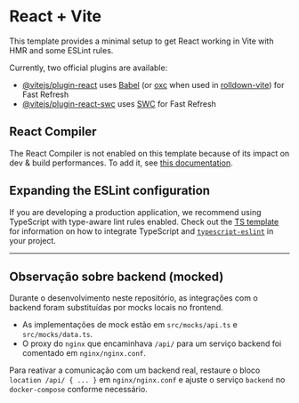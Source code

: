 # React + Vite

This template provides a minimal setup to get React working in Vite with HMR and some ESLint rules.

Currently, two official plugins are available:

- [@vitejs/plugin-react](https://github.com/vitejs/vite-plugin-react/blob/main/packages/plugin-react) uses [Babel](https://babeljs.io/) (or [oxc](https://oxc.rs) when used in [rolldown-vite](https://vite.dev/guide/rolldown)) for Fast Refresh
- [@vitejs/plugin-react-swc](https://github.com/vitejs/vite-plugin-react/blob/main/packages/plugin-react-swc) uses [SWC](https://swc.rs/) for Fast Refresh

## React Compiler

The React Compiler is not enabled on this template because of its impact on dev & build performances. To add it, see [this documentation](https://react.dev/learn/react-compiler/installation).

## Expanding the ESLint configuration

If you are developing a production application, we recommend using TypeScript with type-aware lint rules enabled. Check out the [TS template](https://github.com/vitejs/vite/tree/main/packages/create-vite/template-react-ts) for information on how to integrate TypeScript and [`typescript-eslint`](https://typescript-eslint.io) in your project.

---

## Observação sobre backend (mocked)

Durante o desenvolvimento neste repositório, as integrações com o backend foram substituídas por mocks locais no frontend.

- As implementações de mock estão em `src/mocks/api.ts` e `src/mocks/data.ts`.
- O proxy do `nginx` que encaminhava `/api/` para um serviço backend foi comentado em `nginx/nginx.conf`.

Para reativar a comunicação com um backend real, restaure o bloco `location /api/ { ... }` em `nginx/nginx.conf` e ajuste o serviço `backend` no `docker-compose` conforme necessário.
